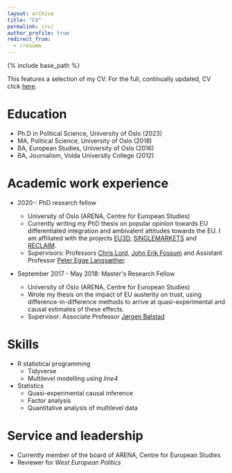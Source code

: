 ```yaml
---
layout: archive
title: "CV"
permalink: /cv/
author_profile: true
redirect_from:
  - /resume
---
```


{% include base_path %}

This features a selection of my CV. For the full, continually updated, CV click [here](https://github.com/martinmoland/martinmoland.github.io/blob/master/files/CV_Martin%20Moland.pdf).

Education
======
* Ph.D in Political Science, University of Oslo (2023)
* MA, Political Science, University of Oslo (2018)
* BA, European Studies, University of Oslo (2016)
* BA, Journalism, Volda University College (2012)

Academic work experience
======
* 2020-: PhD research fellow
  * University of Oslo (ARENA, Centre for European Studies)
  * Currently writing my PhD thesis on popular opinion towards EU differentiated integration and ambivalent attitudes towards the EU. I am affiliated with the projects [EU3D](https://www.eu3d.uio.no), [SINGLEMARKETS](https://www.sv.uio.no/arena/english/research/projects/singlemarkets/index.html) and [RECLAIM](https://ams.hi.is/en/projects/reclaim/).
  * Supervisors: Professors [Chris Lord](https://www.sv.uio.no/arena/english/people/aca/chrilor/index.html), [John Erik Fossum](https://www.sv.uio.no/arena/english/people/aca/jonef/index.html) and Assistant Professor [Peter Egge Langsæther](https://www.sv.uio.no/isv/english/people/aca/peterla/index.html).

* September 2017 - May 2018: Master's Research Fellow
  * University of Oslo (ARENA, Centre for European Studies)
  * Wrote my thesis on the impact of EU austerity on trust, using difference-in-difference methods to arrive at quasi-experimental and causal estimates of these effects.
  * Supervisor: Associate Professor [Jørgen Bølstad](https://www.sv.uio.no/isv/english/people/aca/boelstad/index.html)
  
Skills
======
* R statistical programming
  * Tidyverse
  * Multilevel modelling using *lme4*  
* Statistics
  * Quasi-experimental causal inference
  * Factor analysis
  * Quantitative analysis of multilevel data
  
Service and leadership
======
* Currently member of the board of ARENA, Centre for European Studies
* Reviewer for *West European Politics*
